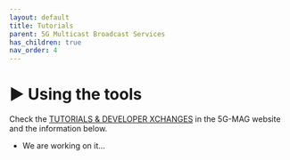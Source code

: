 ```yaml
---
layout: default
title: Tutorials
parent: 5G Multicast Broadcast Services
has_children: true
nav_order: 4
---
```


# ▶️ Using the tools
Check the [TUTORIALS & DEVELOPER XCHANGES](https://www.5g-mag.com/tutorials) in the 5G-MAG website and the information below.
* We are working on it...
